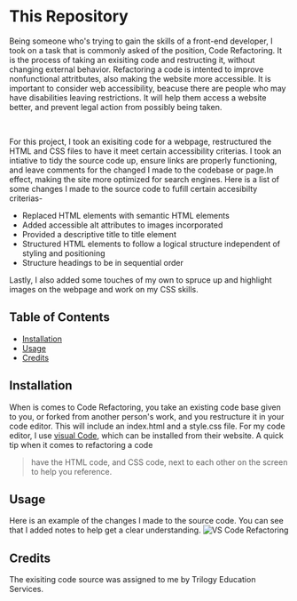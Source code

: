 # This Repository
 <p> Being someone who's trying to gain the skills of a front-end developer, I took on a task that is commonly asked of the position, Code Refactoring. It is the process of taking an exisiting code and restructing it, without changing external behavior. Refactoring a code is intented to improve nonfunctional attritbutes, also making the website more accessible. It is important to consider web accessibility, beacuse there are people who may have disabilities leaving restrictions. It will help them access a website better, and prevent legal action from possibly being taken. </p>
  <br>
  
 <p>For this project, I took an exisiting code for a webpage, restructured the HTML and CSS files to have it meet certain accessibility criterias. I took an intiative to tidy the source code up, ensure links are properly functioning, and leave comments for the changed I made to the codebase or page.In effect, making the site more optimized for search engines. 
Here is a list of some changes I made to the source code to fufill certain accesibilty criterias-
  <ul>
    <li>Replaced HTML elements with semantic HTML elements</li>
    <li>Added accessible alt attributes to images incorporated</li>
    <li>Provided a descriptive title to title element</li>
    <li>Structured HTML elements to follow a logical structure independent of styling and positioning</li>
    <li>Structure headings to be in sequential order</li>
    </ul>
 </p>
 
 Lastly, I also added some touches of my own to spruce up and highlight images on the webpage and work on my CSS skills.

## Table of Contents

* [Installation](#installation)
* [Usage](#usage)
* [Credits](#credits)

## Installation

When is comes to Code Refactoring, you take an existing code base given to you, or forked from another person's work, and you restructure it in your code editor. This will include an index.html and a style.css file.
For my code editor, I use [visual Code](https://code.visualstudio.com/), which can be installed from their website. A quick tip when it comes to refactoring a code
>have the HTML code, and CSS code, next to each other on the screen to help you reference.


## Usage 

Here is an example of the changes I made to the source code. You can see that I added notes to help get a clear understanding.
![VS Code Refactoring](split-codesource-ex.png)

## Credits

The exisiting code source was assigned to me by Trilogy Education Services. 





